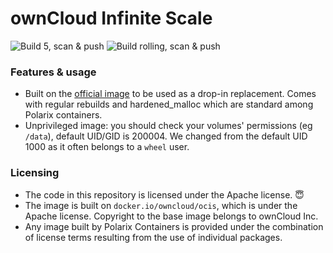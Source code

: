 # ownCloud Infinite Scale

![Build 5, scan & push](https://github.com/Polarix-Containers/owncloud-infinite-scale/actions/workflows/build-5.yml/badge.svg)
![Build rolling, scan & push](https://github.com/Polarix-Containers/owncloud-infinite-scale/actions/workflows/build-rolling.yml/badge.svg)

### Features & usage
- Built on the [official image](https://github.com/owncloud/ocis) to be used as a drop-in replacement. Comes with regular rebuilds and hardened_malloc which are standard among Polarix containers.
- Unprivileged image: you should check your volumes' permissions (eg `/data`), default UID/GID is 200004. We changed from the default UID 1000 as it often belongs to a `wheel` user.

### Licensing
- The code in this repository is licensed under the Apache license. 😇
- The image is built on `docker.io/owncloud/ocis`, which is under the Apache license. Copyright to the base image belongs to ownCloud Inc.
- Any image built by Polarix Containers is provided under the combination of license terms resulting from the use of individual packages.
